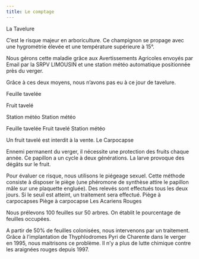 ```yaml
---
title: Le comptage
---
```


La Tavelure

C’est le risque majeur en arboriculture. Ce champignon se propage avec une hygrométrie élevée et une température supérieure à 15°.

Nous gérons cette maladie grâce aux Avertissements Agricoles envoyés par Email par la SRPV LIMOUSIN et une station météo automatique positionnée près du verger.

Grâce à ces deux moyens, nous n’avons pas eu à ce jour de tavelure.

Feuille tavelée
	

Fruit tavelé
	
Station météo
Station météo

Feuille tavelée Fruit tavelé Station météo

Un fruit tavelé est interdit à la vente.
Le Carpocapse

Ennemi permanent du verger, il nécessite une protection des fruits chaque année. Ce papillon a un cycle à deux générations. La larve provoque des dégâts sur le fruit.

Pour évaluer ce risque, nous utilisons le piégeage sexuel. Cette méthode consiste à disposer le piège (une phéromone de synthèse attire le papillon mâle sur une plaquette engluée). Des relevés sont effectués tous les deux jours. Si le seuil est atteint, un traitement sera effectué.
Piège à carpocapses
Piège à carpocapse
Les Acariens Rouges

Nous prélevons 100 feuilles sur 50 arbres. On établit le pourcentage de feuilles occupées.

A partir de 50% de feuilles colonisées, nous intervenons par un traitement. Grâce à l’implantation de Thyphlodromes Pyri de Charente dans le verger en 1995, nous maitrisons ce problème. Il n’y a plus de lutte chimique contre les araignées rouges depuis 1997.
